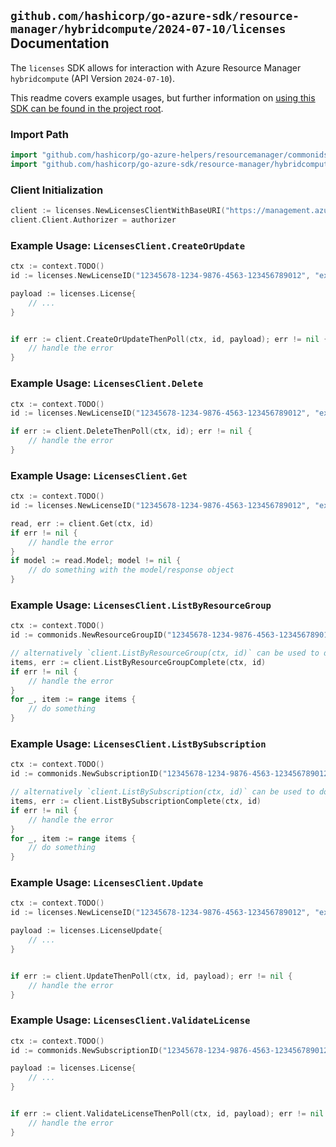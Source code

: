 
## `github.com/hashicorp/go-azure-sdk/resource-manager/hybridcompute/2024-07-10/licenses` Documentation

The `licenses` SDK allows for interaction with Azure Resource Manager `hybridcompute` (API Version `2024-07-10`).

This readme covers example usages, but further information on [using this SDK can be found in the project root](https://github.com/hashicorp/go-azure-sdk/tree/main/docs).

### Import Path

```go
import "github.com/hashicorp/go-azure-helpers/resourcemanager/commonids"
import "github.com/hashicorp/go-azure-sdk/resource-manager/hybridcompute/2024-07-10/licenses"
```


### Client Initialization

```go
client := licenses.NewLicensesClientWithBaseURI("https://management.azure.com")
client.Client.Authorizer = authorizer
```


### Example Usage: `LicensesClient.CreateOrUpdate`

```go
ctx := context.TODO()
id := licenses.NewLicenseID("12345678-1234-9876-4563-123456789012", "example-resource-group", "licenseValue")

payload := licenses.License{
	// ...
}


if err := client.CreateOrUpdateThenPoll(ctx, id, payload); err != nil {
	// handle the error
}
```


### Example Usage: `LicensesClient.Delete`

```go
ctx := context.TODO()
id := licenses.NewLicenseID("12345678-1234-9876-4563-123456789012", "example-resource-group", "licenseValue")

if err := client.DeleteThenPoll(ctx, id); err != nil {
	// handle the error
}
```


### Example Usage: `LicensesClient.Get`

```go
ctx := context.TODO()
id := licenses.NewLicenseID("12345678-1234-9876-4563-123456789012", "example-resource-group", "licenseValue")

read, err := client.Get(ctx, id)
if err != nil {
	// handle the error
}
if model := read.Model; model != nil {
	// do something with the model/response object
}
```


### Example Usage: `LicensesClient.ListByResourceGroup`

```go
ctx := context.TODO()
id := commonids.NewResourceGroupID("12345678-1234-9876-4563-123456789012", "example-resource-group")

// alternatively `client.ListByResourceGroup(ctx, id)` can be used to do batched pagination
items, err := client.ListByResourceGroupComplete(ctx, id)
if err != nil {
	// handle the error
}
for _, item := range items {
	// do something
}
```


### Example Usage: `LicensesClient.ListBySubscription`

```go
ctx := context.TODO()
id := commonids.NewSubscriptionID("12345678-1234-9876-4563-123456789012")

// alternatively `client.ListBySubscription(ctx, id)` can be used to do batched pagination
items, err := client.ListBySubscriptionComplete(ctx, id)
if err != nil {
	// handle the error
}
for _, item := range items {
	// do something
}
```


### Example Usage: `LicensesClient.Update`

```go
ctx := context.TODO()
id := licenses.NewLicenseID("12345678-1234-9876-4563-123456789012", "example-resource-group", "licenseValue")

payload := licenses.LicenseUpdate{
	// ...
}


if err := client.UpdateThenPoll(ctx, id, payload); err != nil {
	// handle the error
}
```


### Example Usage: `LicensesClient.ValidateLicense`

```go
ctx := context.TODO()
id := commonids.NewSubscriptionID("12345678-1234-9876-4563-123456789012")

payload := licenses.License{
	// ...
}


if err := client.ValidateLicenseThenPoll(ctx, id, payload); err != nil {
	// handle the error
}
```
